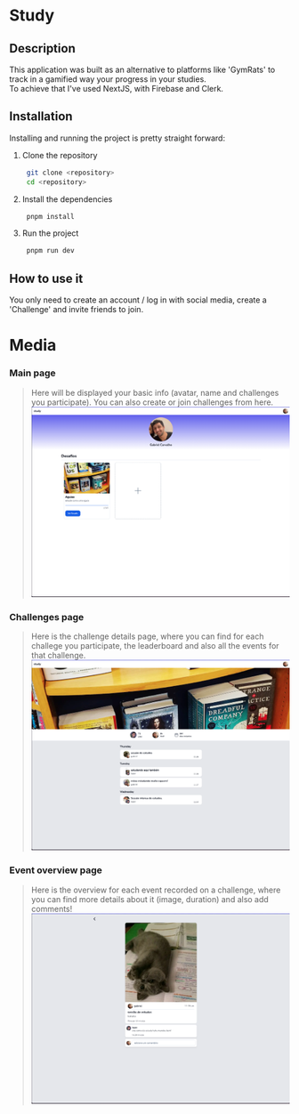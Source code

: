 # Study

## Description
This application was built as an alternative to platforms like 'GymRats' to track in a gamified way your progress
in your studies. <br />
To achieve that I've used NextJS, with Firebase and Clerk.

## Installation
Installing and running the project is pretty straight forward:

1. Clone the repository
   ```bash
    git clone <repository>
    cd <repository>
   ```

2. Install the dependencies
   ```bash
    pnpm install
   ```

3. Run the project
   ```bash
    pnpm run dev
   ```

## How to use it
You only need to create an account / log in with social media, create a 'Challenge' and invite friends to join.

# Media

### Main page
> Here will be displayed your basic info (avatar, name and challenges you participate). You can also create or join challenges from here.
   ![preview](/public/mock_1.png)

### Challenges page
> Here is the challenge details page, where you can find for each challege you participate, the leaderboard and also all the events for that challenge.
   ![preview](/public/mock_2.png)

### Event overview page
> Here is the overview for each event recorded on a challenge, where you can find more details about it (image, duration) and also add comments!
   ![preview](/public/mock_3.png)